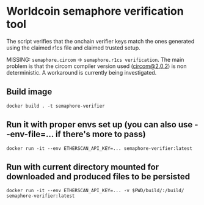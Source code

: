 # Worldcoin semaphore verification tool

The script verifies that the onchain verifier keys match the ones generated using the claimed r1cs file and claimed trusted setup.

MISSING: `semaphore.circom` -> `semaphore.r1cs verification`. The main problem is that the circom compiler version used (circom@2.0.2) is non deterministic. A workaround is currently being investigated.

## Build image

`docker build . -t semaphore-verifier`

## Run it with proper envs set up (you can also use --env-file=... if there's more to pass)

`docker run -it --env ETHERSCAN_API_KEY=... semaphore-verifier:latest`

## Run with current directory mounted for downloaded and produced files to be persisted

`docker run -it --env ETHERSCAN_API_KEY=... -v $PWD/build/:/build/ semaphore-verifier:latest`
